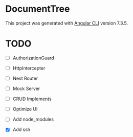 # DocumentTree

This project was generated with [Angular CLI](https://github.com/angular/angular-cli) version 7.3.5.

# TODO

- [ ]  AuthorizationGuard  
- [ ]  HttpIntercepter
- [ ]  Nest Router
- [ ]  Mock Server
- [ ]  CRUD Implements
- [ ]  Optimize UI
- [ ]  Add node_modules
- [X]  Add ssh


